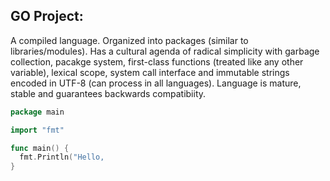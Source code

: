 ## GO Project:
A compiled language. Organized into packages (similar to libraries/modules). Has a cultural agenda of radical simplicity with garbage collection, pacakge system, first-class functions (treated like any other variable), lexical scope, system call interface and immutable strings encoded in UTF-8 (can process in all languages). Language is mature, stable and guarantees backwards compatibiity.  

```GO
package main

import "fmt"

func main() {
  fmt.Println("Hello,
}
```
